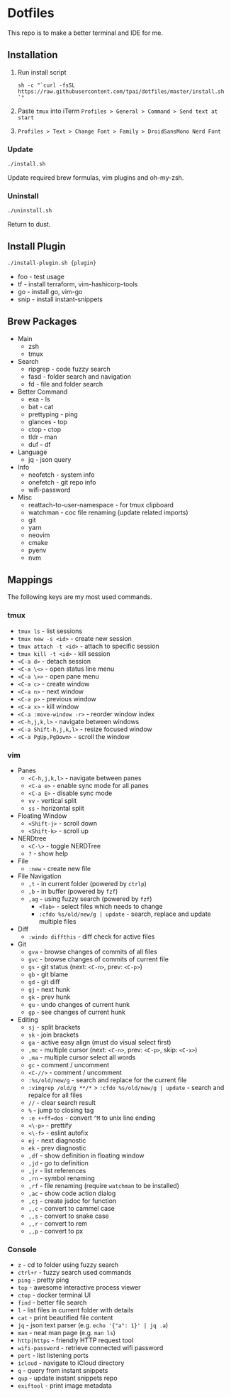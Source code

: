 # Dotfiles

This repo is to make a better terminal and IDE for me.

## Installation

1. Run install script

   ```
   sh -c "`curl -fsSL https://raw.githubusercontent.com/tpai/dotfiles/master/install.sh `"
   ```

2. Paste `tmux` into iTerm `Profiles > General > Command > Send text at start`

3. `Profiles > Text > Change Font > Family > DroidSansMono Nerd Font`

### Update

```sh
./install.sh
```

Update required brew formulas, vim plugins and oh-my-zsh.

### Uninstall

```sh
./uninstall.sh
```

Return to dust.

## Install Plugin

```sh
./install-plugin.sh {plugin}
```

- foo - test usage
- tf - install terraform, vim-hashicorp-tools
- go - install go, vim-go
- snip - install instant-snippets

## Brew Packages

- Main
  - zsh
  - tmux
- Search
  - ripgrep - code fuzzy search
  - fasd - folder search and navigation
  - fd - file and folder search
- Better Command
  - exa - ls
  - bat - cat
  - prettyping - ping
  - glances - top
  - ctop - ctop
  - tldr - man
  - duf - df
- Language
  - jq - json query
- Info
  - neofetch - system info
  - onefetch - git repo info
  - wifi-password
- Misc
  - reattach-to-user-namespace - for tmux clipboard
  - watchman - coc file renaming (update related imports)
  - git
  - yarn
  - neovim
  - cmake
  - pyenv
  - nvm

## Mappings

The following keys are my most used commands.

### tmux

- `tmux ls` - list sessions
- `tmux new -s <id>` - create new session
- `tmux attach -t <id>` - attach to specific session
- `tmux kill -t <id>` - kill session
- `<C-a d>` - detach session
- `<C-a \<>` - open status line menu
- `<C-a \>>` - open pane menu
- `<C-a c>` - create window
- `<C-a n>` - next window
- `<C-a p>` - previous window
- `<C-a x>` - kill window
- `<C-a :move-window -r>` - reorder window index
- `<C-h,j,k,l>` - navigate between windows
- `<C-a Shift-h,j,k,l>` - resize focused window
- `<C-a PgUp,PgDown>` - scroll the window

### vim

- Panes
  - `<C-h,j,k,l>` - navigate between panes
  - `<C-a e>` - enable sync mode for all panes
  - `<C-a E>` - disable sync mode
  - `vv` - vertical split
  - `ss` - horizontal split
- Floating Window
  - `<Shift-j>` - scroll down
  - `<Shift-k>` - scroll up
- NERDtree
  - `<C-\>` - toggle NERDTree
  - `?` - show help
- File
  - `:new` - create new file
- File Navigation
  - `,t` - in current folder (powered by `ctrlp`)
  - `,b` - in buffer (powered by `fzf`)
  - `,ag` - using fuzzy search (powered by `fzf`)
    - `<Tab>` - select files which needs to change
    - `:cfdo %s/old/new/g | update` - search, replace and update multiple files
- Diff
  - `:windo diffthis` - diff check for active files
- Git
  - `gva` - browse changes of commits of all files
  - `gvc` - browse changes of commits of current file
  - `gs` - git status (next: `<C-n>`, prev: `<C-p>`)
  - `gb` - git blame
  - `gd` - git diff
  - `gj` - next hunk
  - `gk` - prev hunk
  - `gu` - undo changes of current hunk
  - `gp` - see changes of current hunk
- Editing
  - `sj` - split brackets
  - `sk` - join brackets
  - `ga` - active easy align (must do visual select first)
  - `,mc` - multiple cursor (next: `<C-n>`, prev: `<C-p>`, skip: `<C-x>`)
  - `,ma` - multiple cursor select all words
  - `gc` - comment / uncomment
  - `<C-//>` - comment / uncomment
  - `:%s/old/new/g` - search and replace for the current file
  - `:vimgrep /old/g **/*` > `:cfdo %s/old/new/g | update` - search and repalce for all files
  - `//` - clear search result
  - `%` - jump to closing tag
  - `:e ++ff=dos` - convert `^M` to unix line ending
  - `<\-p>` - prettify
  - `<\-f>` - eslint autofix
  - `ej` - next diagnostic
  - `ek` - prev diagnostic
  - `,df` - show definition in floating window
  - `,jd` - go to definition
  - `,jr` - list references
  - `,rn` - symbol renaming
  - `,rf` - file renaming (require `watchman` to be installed)
  - `,ac` - show code action dialog
  - `,cj` - create jsdoc for function
  - `,,c` - convert to cammel case
  - `,,s` - convert to snake case
  - `,,r` - convert to rem
  - `,,p` - convert to px

### Console

- `z` - cd to folder using fuzzy search
- `ctrl+r` - fuzzy search used commands
- `ping` - pretty ping
- `top` - awesome interactive process viewer
- `ctop` - docker terminal UI
- `find` - better file search
- `l` - list files in current folder with details
- `cat` - print beautified file content
- `jq` - json text parser (e.g. `echo '{"a": 1}' | jq .a`)
- `man` - neat man page (e.g. `man ls`)
- `http|https` - friendly HTTP request tool
- `wifi-password` - retrieve connected wifi password
- `port` - list listening ports
- `icloud` - navigate to iCloud directory
- `q` - query from instant snippets
- `qup` - update instant snippets repo
- `exiftool` - print image metadata
